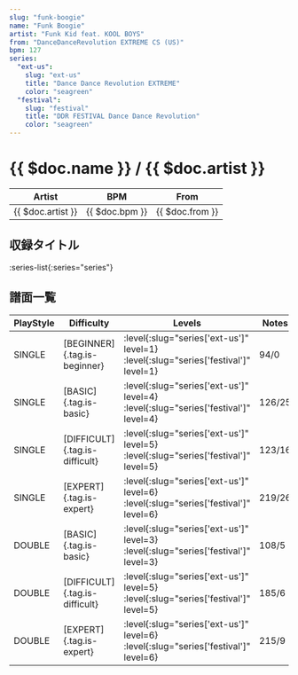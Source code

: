 ```yaml
---
slug: "funk-boogie"
name: "Funk Boogie"
artist: "Funk Kid feat. KOOL BOYS"
from: "DanceDanceRevolution EXTREME CS (US)"
bpm: 127
series:
  "ext-us":
    slug: "ext-us"
    title: "Dance Dance Revolution EXTREME"
    color: "seagreen"
  "festival":
    slug: "festival"
    title: "DDR FESTIVAL Dance Dance Revolution"
    color: "seagreen"
---
```


# {{ $doc.name }} / {{ $doc.artist }}

|Artist|BPM|From|
|------|---|----|
|{{ $doc.artist }}|{{ $doc.bpm }}|{{ $doc.from }}|

## 収録タイトル

:series-list{:series="series"}

## 譜面一覧

|PlayStyle|Difficulty|Levels|Notes|Movie|
|---------|----------|------|-----|-----|
|SINGLE|[BEGINNER]{.tag.is-beginner}|:level{:slug="series['ext-us']" level=1} :level{:slug="series['festival']" level=1}|94/0||
|SINGLE|[BASIC]{.tag.is-basic}|:level{:slug="series['ext-us']" level=4} :level{:slug="series['festival']" level=4}|126/25||
|SINGLE|[DIFFICULT]{.tag.is-difficult}|:level{:slug="series['ext-us']" level=5} :level{:slug="series['festival']" level=5}|123/16||
|SINGLE|[EXPERT]{.tag.is-expert}|:level{:slug="series['ext-us']" level=6} :level{:slug="series['festival']" level=6}|219/26||
|DOUBLE|[BASIC]{.tag.is-basic}|:level{:slug="series['ext-us']" level=3} :level{:slug="series['festival']" level=3}|108/5||
|DOUBLE|[DIFFICULT]{.tag.is-difficult}|:level{:slug="series['ext-us']" level=5} :level{:slug="series['festival']" level=5}|185/6||
|DOUBLE|[EXPERT]{.tag.is-expert}|:level{:slug="series['ext-us']" level=6} :level{:slug="series['festival']" level=6}|215/9||
